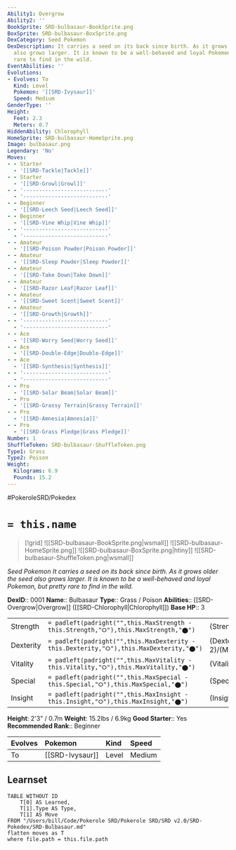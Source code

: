```yaml
---
Ability1: Overgrow
Ability2: ''
BookSprite: SRD-bulbasaur-BookSprite.png
BoxSprite: SRD-bulbasaur-BoxSprite.png
DexCategory: Seed Pokemon
DexDescription: It carries a seed on its back since birth. As it grows older the seed
  also grows larger. It is known to be a well-behaved and loyal Pokemon, but pretty
  rare to find in the wild.
EventAbilities: ''
Evolutions:
- Evolves: To
  Kind: Level
  Pokemon: '[[SRD-Ivysaur]]'
  Speed: Medium
GenderType: ''
Height:
  Feet: 2.3
  Meters: 0.7
HiddenAbility: Chlorophyll
HomeSprite: SRD-bulbasaur-HomeSprite.png
Image: bulbasaur.png
Legendary: 'No'
Moves:
- - Starter
  - '[[SRD-Tackle|Tackle]]'
- - Starter
  - '[[SRD-Growl|Growl]]'
- - '---------------------------'
  - '---------------------------'
- - Beginner
  - '[[SRD-Leech Seed|Leech Seed]]'
- - Beginner
  - '[[SRD-Vine Whip|Vine Whip]]'
- - '---------------------------'
  - '---------------------------'
- - Amateur
  - '[[SRD-Poison Powder|Poison Powder]]'
- - Amateur
  - '[[SRD-Sleep Powder|Sleep Powder]]'
- - Amateur
  - '[[SRD-Take Down|Take Down]]'
- - Amateur
  - '[[SRD-Razor Leaf|Razor Leaf]]'
- - Amateur
  - '[[SRD-Sweet Scent|Sweet Scent]]'
- - Amateur
  - '[[SRD-Growth|Growth]]'
- - '---------------------------'
  - '---------------------------'
- - Ace
  - '[[SRD-Worry Seed|Worry Seed]]'
- - Ace
  - '[[SRD-Double-Edge|Double-Edge]]'
- - Ace
  - '[[SRD-Synthesis|Synthesis]]'
- - '---------------------------'
  - '---------------------------'
- - Pro
  - '[[SRD-Solar Beam|Solar Beam]]'
- - Pro
  - '[[SRD-Grassy Terrain|Grassy Terrain]]'
- - Pro
  - '[[SRD-Amnesia|Amnesia]]'
- - Pro
  - '[[SRD-Grass Pledge|Grass Pledge]]'
Number: 1
ShuffleToken: SRD-bulbasaur-ShuffleToken.png
Type1: Grass
Type2: Poison
Weight:
  Kilograms: 6.9
  Pounds: 15.2
---
```


#PokeroleSRD/Pokedex

# `= this.name`

> [!grid]
> ![[SRD-bulbasaur-BookSprite.png|wsmall]]
> ![[SRD-bulbasaur-HomeSprite.png]]
> ![[SRD-bulbasaur-BoxSprite.png|htiny]]
> ![[SRD-bulbasaur-ShuffleToken.png|wsmall]]


*Seed Pokemon*
*It carries a seed on its back since birth. As it grows older the seed also grows larger. It is known to be a well-behaved and loyal Pokemon, but pretty rare to find in the wild.*

**DexID**:: 0001
**Name**:: Bulbasaur
**Type**:: Grass / Poison
**Abilities**:: [[SRD-Overgrow|Overgrow]] ([[SRD-Chlorophyll|Chlorophyll]])
**Base HP**:: 3

|           |                                                                                        |                                          |
| --------- | -------------------------------------------------------------------------------------- | ---------------------------------------- |
| Strength  | `= padleft(padright("",this.MaxStrength - this.Strength,"⭘"),this.MaxStrength,"⬤")`    | (Strength::2)/(MaxStrength::4)   |
| Dexterity | `= padleft(padright("",this.MaxDexterity - this.Dexterity,"⭘"),this.MaxDexterity,"⬤")` | (Dexterity:: 2)/(MaxDexterity::4) |
| Vitality  | `= padleft(padright("",this.MaxVitality - this.Vitality,"⭘"),this.MaxVitality,"⬤")`    | (Vitality::2)/(MaxVitality::4)   |
| Special   | `= padleft(padright("",this.MaxSpecial - this.Special,"⭘"),this.MaxSpecial,"⬤")`       | (Special::2)/(MaxSpecial::4)     |
| Insight   | `= padleft(padright("",this.MaxInsight - this.Insight,"⭘"),this.MaxInsight,"⬤")`       | (Insight::2)/(MaxInsight::4)     |

**Height**: 2'3" / 0.7m
**Weight**: 15.2lbs / 6.9kg
**Good Starter**:: Yes
**Recommended Rank**:: Beginner

| Evolves   | Pokemon         | Kind   | Speed   |
|:----------|:----------------|:-------|:--------|
| To        | [[SRD-Ivysaur]] | Level  | Medium  |

## Learnset

```dataview
TABLE WITHOUT ID
    T[0] AS Learned,
    T[1].Type AS Type,
    T[1] AS Move
FROM "/Users/bill/Code/Pokerole SRD/Pokerole SRD/SRD v2.0/SRD-Pokedex/SRD-Bulbasaur.md"
flatten moves as T
where file.path = this.file.path
```
